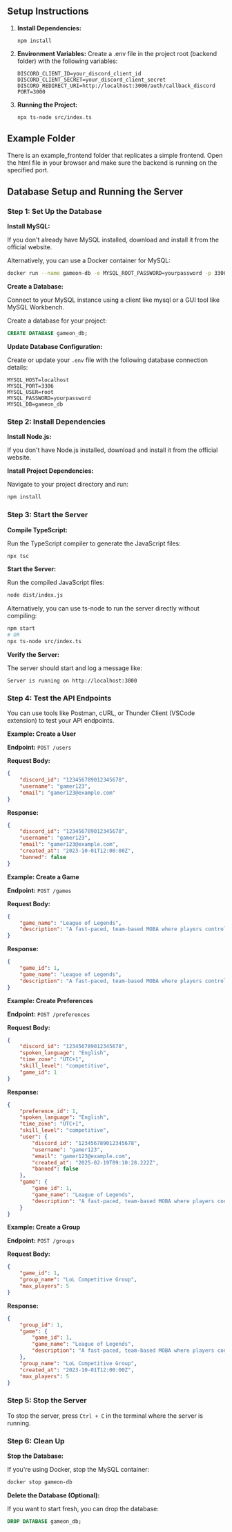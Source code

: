 ## Setup Instructions
1. **Install Dependencies:**
    ```
    npm install
    ```
2. **Environment Variables:**
   Create a .env file in the project root (backend folder) with the following variables:
    ```
    DISCORD_CLIENT_ID=your_discord_client_id
    DISCORD_CLIENT_SECRET=your_discord_client_secret
    DISCORD_REDIRECT_URI=http://localhost:3000/auth/callback_discord
    PORT=3000
    ```
3. **Running the Project:**
   ```
   npx ts-node src/index.ts
   ```

## Example Folder
There is an example_frontend folder that replicates a simple frontend. Open the html file in your browser and make sure the backend is running on the specified port.

## Database Setup and Running the Server

### Step 1: Set Up the Database

**Install MySQL:**

If you don't already have MySQL installed, download and install it from the official website.

Alternatively, you can use a Docker container for MySQL:
```bash
docker run --name gameon-db -e MYSQL_ROOT_PASSWORD=yourpassword -p 3306:3306 -d mysql
```

**Create a Database:**

Connect to your MySQL instance using a client like mysql or a GUI tool like MySQL Workbench.

Create a database for your project:
```sql
CREATE DATABASE gameon_db;
```

**Update Database Configuration:**

Create or update your `.env` file with the following database connection details:

```
MYSQL_HOST=localhost
MYSQL_PORT=3306
MYSQL_USER=root
MYSQL_PASSWORD=yourpassword
MYSQL_DB=gameon_db
```

### Step 2: Install Dependencies

**Install Node.js:**

If you don't have Node.js installed, download and install it from the official website.

**Install Project Dependencies:**

Navigate to your project directory and run:
```bash
npm install
```

### Step 3: Start the Server

**Compile TypeScript:**

Run the TypeScript compiler to generate the JavaScript files:
```bash
npx tsc
```

**Start the Server:**

Run the compiled JavaScript files:
```bash
node dist/index.js
```

Alternatively, you can use ts-node to run the server directly without compiling:
```bash
npm start
# OR
npx ts-node src/index.ts
```

**Verify the Server:**

The server should start and log a message like:
```
Server is running on http://localhost:3000
```

### Step 4: Test the API Endpoints

You can use tools like Postman, cURL, or Thunder Client (VSCode extension) to test your API endpoints.

**Example: Create a User**

**Endpoint:** `POST /users`

**Request Body:**
```json
{
    "discord_id": "123456789012345678",
    "username": "gamer123",
    "email": "gamer123@example.com"
}
```

**Response:**
```json
{
    "discord_id": "123456789012345678",
    "username": "gamer123",
    "email": "gamer123@example.com",
    "created_at": "2023-10-01T12:00:00Z",
    "banned": false
}
```

**Example: Create a Game**

**Endpoint:** `POST /games`

**Request Body:**
```json
{
    "game_name": "League of Legends",
    "description": "A fast-paced, team-based MOBA where players control unique champions in 5v5 battles, aiming to destroy the enemy Nexus."
}
```

**Response:**
```json
{
    "game_id": 1,
    "game_name": "League of Legends",
    "description": "A fast-paced, team-based MOBA where players control unique champions in 5v5 battles, aiming to destroy the enemy Nexus."
}
```

**Example: Create Preferences**

**Endpoint:** `POST /preferences`

**Request Body:**
```json
{
    "discord_id": "123456789012345678",
    "spoken_language": "English",
    "time_zone": "UTC+1",
    "skill_level": "competitive",
    "game_id": 1
}
```

**Response:**
```json
{
    "preference_id": 1,
    "spoken_language": "English",
    "time_zone": "UTC+1",
    "skill_level": "competitive",
    "user": {
        "discord_id": "123456789012345678",
        "username": "gamer123",
        "email": "gamer123@example.com",
        "created_at": "2025-02-19T09:10:28.222Z",
        "banned": false
    },
    "game": {
        "game_id": 1,
        "game_name": "League of Legends",
        "description": "A fast-paced, team-based MOBA where players control unique champions in 5v5 battles, aiming to destroy the enemy Nexus."
    }
}
```

**Example: Create a Group**

**Endpoint:** `POST /groups`

**Request Body:**
```json
{
    "game_id": 1,
    "group_name": "LoL Competitive Group",
    "max_players": 5
}
```

**Response:**
```json
{
    "group_id": 1,
    "game": {
        "game_id": 1,
        "game_name": "League of Legends",
        "description": "A fast-paced, team-based MOBA where players control unique champions in 5v5 battles, aiming to destroy the enemy Nexus."
    },
    "group_name": "LoL Competitive Group",
    "created_at": "2023-10-01T12:00:00Z",
    "max_players": 5
}
```

### Step 5: Stop the Server

To stop the server, press `Ctrl + C` in the terminal where the server is running.

### Step 6: Clean Up

**Stop the Database:**

If you're using Docker, stop the MySQL container:
```bash
docker stop gameon-db
```

**Delete the Database (Optional):**

If you want to start fresh, you can drop the database:
```sql
DROP DATABASE gameon_db;
```
